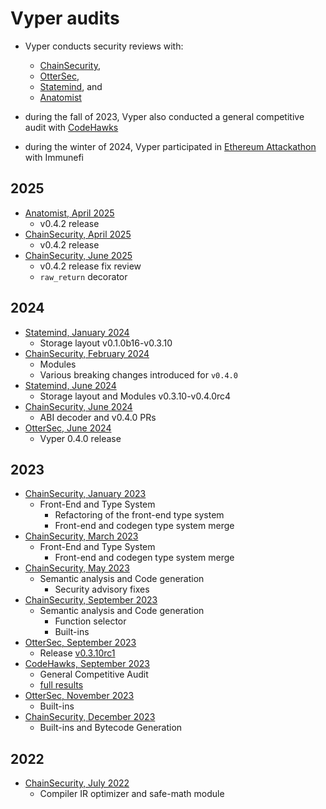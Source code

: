 # Vyper audits
- Vyper conducts security reviews with:
    - [ChainSecurity](https://chainsecurity.com/),
    - [OtterSec](https://osec.io/),
    - [Statemind](https://statemind.io/), and
    - [Anatomist](https://github.com/th3anatomist)

- during the fall of 2023, Vyper also conducted a general competitive audit with [CodeHawks](https://www.codehawks.com/contests/cll5rujmw0001js08menkj7hc)
- during the winter of 2024, Vyper participated in [Ethereum Attackathon](https://reports.immunefi.com/ethereum-protocol-or-attackathon?utm_source=boost_program_page) with Immunefi 

## 2025
- [Anatomist, April 2025](audits/Anatomist_Vyper_April_2025.pdf)
    - v0.4.2 release
- [ChainSecurity, April 2025](audits/ChainSecurity_Vyper_April_2025.pdf)
    - v0.4.2 release
- [ChainSecurity, June 2025](audits/ChainSecurity_Vyper_June_2025_limited_review.pdf)
    - v0.4.2 release fix review
    - `raw_return` decorator

## 2024
- [Statemind, January 2024](audits/Statemind_Vyper_January_2024_audit.pdf)
    - Storage layout v0.1.0b16-v0.3.10
- [ChainSecurity, February 2024](audits/ChainSecurity_Vyper_February_2024_limited_review.pdf)
    - Modules
    - Various breaking changes introduced for `v0.4.0`
- [Statemind, June 2024](audits/Statemind_Vyper_June_2024_audit.pdf)
    - Storage layout and Modules v0.3.10-v0.4.0rc4
- [ChainSecurity, June 2024](audits/ChainSecurity_Vyper_June_2024_limited_review.pdf)
    - ABI decoder  and v0.4.0 PRs
- [OtterSec, June 2024](audits/OtterSec_Vyper_June_2024.pdf)
  - Vyper 0.4.0 release

## 2023
- [ChainSecurity, January 2023](audits/ChainSecurity_Vyper_January_2023_limited_review.pdf)
    - Front-End and Type System
        - Refactoring of the front-end type system
        - Front-end and codegen type system merge
- [ChainSecurity, March 2023](audits/ChainSecurity_Vyper_March_2023_limited_review.pdf)
    - Front-End and Type System
        - Front-end and codegen type system merge
- [ChainSecurity, May 2023](audits/ChainSecurity_Vyper_May_2023_limited_review.pdf)
    - Semantic analysis and Code generation
        - Security advisory fixes
- [ChainSecurity, September 2023](audits/ChainSecurity_Vyper_September_2023_limited_review.pdf)
    - Semantic analysis and Code generation
        - Function selector
        - Built-ins
- [OtterSec, September 2023](audits/OtterSec_Vyper_September_2023_audit.pdf)
    - Release [v0.3.10rc1](https://github.com/vyperlang/vyper/releases/tag/v0.3.10rc1)
- [CodeHawks, September 2023](audits/CodeHawks_Vyper_September_2023_competitive_audit.md)
    - General Competitive Audit
    - [full results](https://www.codehawks.com/report/cll5rujmw0001js08menkj7hc)
- [OtterSec, November 2023](audits/OtterSec_Vyper_November_2023_audit.pdf)
    - Built-ins
- [ChainSecurity, December 2023](audits/ChainSecurity_Vyper_December_2023_limited_review.pdf)
    - Built-ins and Bytecode Generation
  
## 2022

- [ChainSecurity, July 2022](audits/ChainSecurity_Vyper_July_2022_limited_review.pdf)
    - Compiler IR optimizer and safe-math module
